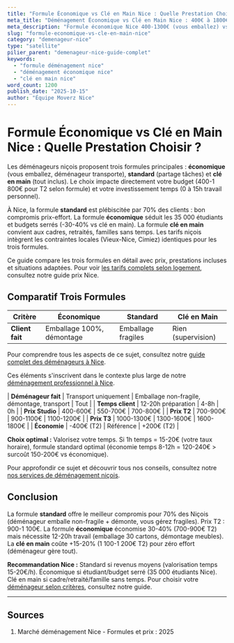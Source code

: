 ```yaml
---
title: "Formule Économique vs Clé en Main Nice : Quelle Prestation Choisir ?"
meta_title: "Déménagement Économique vs Clé en Main Nice : 400€ à 1800€"
meta_description: "Formule économique Nice 400-1300€ (vous emballez) vs clé en main 700-1800€ (tout inclus). Comparatif T2 : 750€ vs 1150€ (+400€). Guide choix."
slug: "formule-economique-vs-cle-en-main-nice"
category: "demenageur-nice"
type: "satellite"
pilier_parent: "demenageur-nice-guide-complet"
keywords:
  - "formule déménagement nice"
  - "déménagement économique nice"
  - "clé en main nice"
word_count: 1200
publish_date: "2025-10-15"
author: "Équipe Moverz Nice"
---
```


# Formule Économique vs Clé en Main Nice : Quelle Prestation Choisir ?

Les déménageurs niçois proposent trois formules principales : **économique** (vous emballez, déménageur transporte), **standard** (partage tâches) et **clé en main** (tout inclus). Le choix impacte directement votre budget (400-1 800€ pour T2 selon formule) et votre investissement temps (0 à 15h travail personnel).

À Nice, la formule **standard** est plébiscitée par 70% des clients : bon compromis prix-effort. La formule **économique** séduit les 35 000 étudiants et budgets serrés (-30-40% vs clé en main). La formule **clé en main** convient aux cadres, retraités, familles sans temps. Les tarifs niçois intègrent les contraintes locales (Vieux-Nice, Cimiez) identiques pour les trois formules.

Ce guide compare les trois formules en détail avec prix, prestations incluses et situations adaptées. Pour voir [les tarifs complets selon logement](/blog/demenageur-nice/prix-demenageur-nice-2025), consultez notre guide prix Nice.

## Comparatif Trois Formules

| Critère | Économique | Standard | Clé en Main |
|---------|------------|----------|-------------|
| **Client fait** | Emballage 100%, démontage | Emballage fragiles | Rien (supervision) |

Pour comprendre tous les aspects de ce sujet, consultez notre [guide complet des déménageurs à Nice](/blog/demenageur/demenageur-nice-guide-complet).


Ces éléments s'inscrivent dans le contexte plus large de notre [déménagement professionnel à Nice](/blog/demenageur/demenageur-nice-guide-complet).

| **Déménageur fait** | Transport uniquement | Emballage non-fragile, démontage, transport | Tout |
| **Temps client** | 12-20h préparation | 4-8h | 0h |
| **Prix Studio** | 400-600€ | 550-700€ | 700-800€ |
| **Prix T2** | 700-900€ | 900-1100€ | 1100-1200€ |
| **Prix T3** | 1000-1300€ | 1300-1600€ | 1600-1800€ |
| **Économie** | -400€ (T2) | Référence | +200€ (T2) |

**Choix optimal :** Valorisez votre temps. Si 1h temps = 15-20€ (votre taux horaire), formule standard optimal (économie temps 8-12h = 120-240€ > surcoût 150-200€ vs économique).


Pour approfondir ce sujet et découvrir tous nos conseils, consultez notre [nos services de déménagement niçois](/blog/demenageur/demenageur-nice-guide-complet).

## Conclusion

La formule **standard** offre le meilleur compromis pour 70% des Niçois (déménageur emballe non-fragile + démonte, vous gérez fragiles). Prix T2 : 900-1 100€. La formule **économique** économise 30-40% (700-900€ T2) mais nécessite 12-20h travail (emballage 30 cartons, démontage meubles). La **clé en main** coûte +15-20% (1 100-1 200€ T2) pour zéro effort (déménageur gère tout).

**Recommandation Nice :** Standard si revenus moyens (valorisation temps 15-20€/h). Économique si étudiant/budget serré (35 000 étudiants Nice). Clé en main si cadre/retraité/famille sans temps. Pour choisir votre [déménageur selon critères](/blog/demenageur-nice/choisir-demenageur-nice-criteres), consultez notre guide.

---

## Sources

1. Marché déménagement Nice - Formules et prix : 2025



